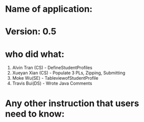 # Name of application: 
# Version: 0.5

# who did what:
1. Alvin Tran (CS) - DefineStudentProfiles
2. Xueyan Xian (CS) - Populate 3 PLs, Zipping, Submitting
3. Moke Wu(SE) - TableviewofStudentProfile
4. Travis Bui(DS) - Wrote Java Comments



# Any other instruction that users need to know:












